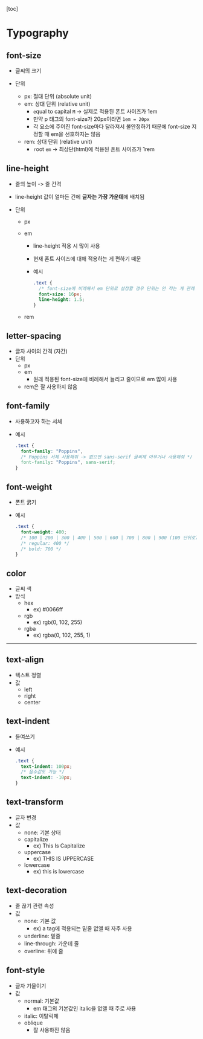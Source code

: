 [toc]

# Typography

## font-size

- 글씨의 크기

- 단위
  - px: 절대 단위 (absolute unit)
  - em: 상대 단위 (relative unit)
    - `e`qual to capital `M` -> 실제로 적용된 폰트 사이즈가 1em
    - 만약 p 태그의 font-size가 20px이라면 `1em = 20px`
    - 각 요소에 주어진 font-size마다 달라져서 불안정하기 때문에 font-size 지정할 때 em을 선호하지는 않음
  - rem: 상대 단위 (relative unit)
    - `r`oot `em` -> 최상단(html)에 적용된 폰트 사이즈가 1rem

## line-height

- 줄의 높이 -> 줄 간격

- line-height 값이 얼마든 간에 **글자는 가장 가운데**에 배치됨

- 단위

  - px

  - em

    - line-height 적용 시 많이 사용

    - 현재 폰트 사이즈에 대해 적용하는 게 편하기 때문

    - 예시

      ```css
      .text {
        /* font-size에 비례해서 em 단위로 설정할 경우 단위는 안 적는 게 관례 */
        font-size: 16px;
        line-height: 1.5;
      }
      ```

  - rem

## letter-spacing

- 글자 사이의 간격 (자간)
- 단위
  - px
  - em
    - 원래 적용된 font-size에 비례해서 늘리고 줄이므로 em 많이 사용
  - rem은 잘 사용하지 않음

## font-family

- 사용하고자 하는 서체

- 예시

  ```css
  .text {
    font-family: "Poppins",
    /* Poppins 서체 사용해줘 -> 없으면 sans-serif 글씨체 아무거나 사용해줘 */
    font-family: "Poppins", sans-serif;
  }
  ```

## font-weight

- 폰트 굵기

- 예시

  ```css
  .text {
    font-weight: 400;
    /* 100 | 200 | 300 | 400 | 500 | 600 | 700 | 800 | 900 (100 단위로) */
    /* regular: 400 */
    /* bold: 700 */
  }
  ```

## color

- 글씨 색
- 방식
  - hex
    - ex) #0066ff
  - rgb
    - ex) rgb(0, 102, 255)
  - rgba
    - ex) rgba(0, 102, 255, 1)

---

## text-align

- 텍스트 정렬
- 값
  - left
  - right
  - center

## text-indent

- 들여쓰기

- 예시

  ```css
  .text {
    text-indent: 100px;
    /* 음수값도 가능 */
    text-indent: -10px;
  }
  ```

## text-transform

- 글자 변경
- 값
  - none: 기본 상태
  - capitalize
    - ex) This Is Capitalize
  - uppercase
    - ex) THIS IS UPPERCASE
  - lowercase
    - ex) this is lowercase

## text-decoration

- 줄 끊기 관련 속성
- 값
  - none: 기본 값
    - ex) a tag에 적용되는 밑줄 없앨 때 자주 사용
  - underline: 밑줄
  - line-through: 가운데 줄
  - overline: 위에 줄

## font-style

- 글자 기울이기
- 값
  - normal: 기본값
    - em 태그의 기본값인 italic을 없앨 때 주로 사용
  - italic: 이탈릭체
  - oblique
    - 잘 사용하진 않음